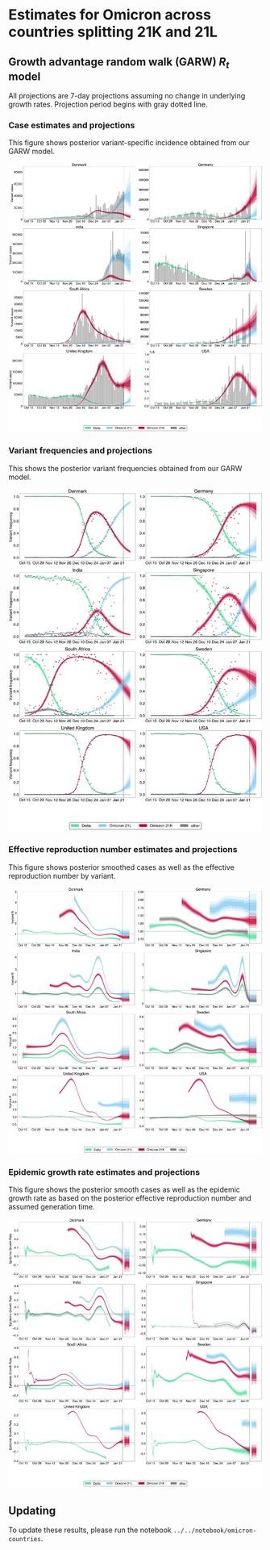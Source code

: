 # Estimates for Omicron across countries splitting 21K and 21L

## Growth advantage random walk (GARW) $R_{t}$ model

All projections are 7-day projections assuming no change in underlying growth rates. Projection period begins with gray dotted line.

### Case estimates and projections

This figure shows posterior variant-specific incidence obtained from our GARW model. 

![](figures/omicron-countries-split_cases-estimates-GARW.png)

### Variant frequencies and projections

This shows the posterior variant frequencies obtained from our GARW model.

![](figures/omicron-countries-split_frequency-estimates-GARW.png)

### Effective reproduction number estimates and projections

This figure shows posterior smoothed cases as well as the effective reproduction number by variant.

![](figures/omicron-countries-split_R-estimates-GARW.png)

### Epidemic growth rate estimates and projections

This figure shows the posterior smooth cases as well as the epidemic growth rate as based on the posterior effective reproduction number and assumed generation time.

![](figures/omicron-countries-split_little-r-estimates-GARW.png)

## Updating

To update these results, please run the notebook `../../notebook/omicron-countries`.
